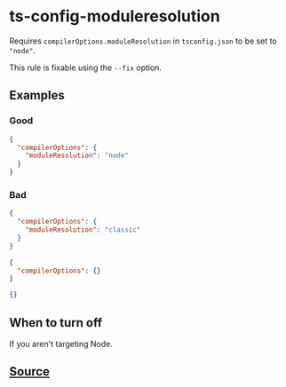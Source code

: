 # ts-config-moduleresolution

Requires `compilerOptions.moduleResolution` in `tsconfig.json` to be set to `"node"`.

This rule is fixable using the `--fix` option.

## Examples

### Good

```json
{
  "compilerOptions": {
    "moduleResolution": "node"
  }
}
```

### Bad

```json
{
  "compilerOptions": {
    "moduleResolution": "classic"
  }
}
```

```json
{
  "compilerOptions": {}
}
```

```json
{}
```

## When to turn off

If you aren't targeting Node.

## [Source](https://azure.github.io/azure-sdk/typescript_design.html#ts-config-moduleresolution)

